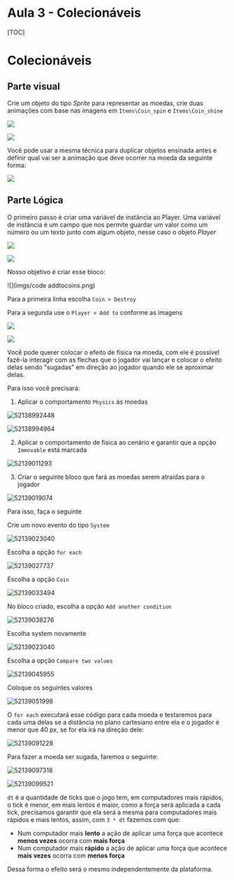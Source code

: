 # Aula 3 - Colecionáveis

[TOC]



# Colecionáveis

## Parte visual

Crie um objeto do tipo *Sprite* para representar as moedas, crie duas animações com base nas imagens em `Items\Coin_spin` e `Items\Coin_shine`



![](imgs/coinspin.png) 



![](imgs/coinshine.png)



Você pode usar a mesma técnica para duplicar objetos ensinada antes e definir qual vai ser a animação que deve ocorrer na moeda da seguinte forma:



![](imgs/initialanimation.png)



## Parte Lógica

O primeiro passo é criar uma variável de instância ao Player. Uma variável de instância é um campo que nos permite guardar um valor como um número ou um texto junto com algum objeto, nesse caso o objeto *Player*



![](imgs/addinstance.png)



![](imgs/addinsvar.png)



Nosso objetivo é criar esse bloco:



![](imgs/code addtocoins.png)



Para a primeira linha escolha `Coin > Destroy`

Para a segunda use o `Player > Add to` conforme as imagens



![](imgs/playerAddto.png)

![](imgs/addto2.png)







Você pode querer colocar o efeito de física na moeda, com ele é possível fazê-la interagir com as flechas que o jogador vai lançar e colocar o efeito delas sendo "sugadas" em direção ao jogador quando ele se aproximar delas.



Para isso você precisará:



1. Aplicar o comportamento `Physics` às moedas

![52138992448](imgs\1521389924489.png)

![52138994964](imgs\1521389949643.png)

2. Aplicar o comportamento de física ao cenário e garantir que a opção `Immovable` está marcada

![52139011293](imgs\1521390112933.png)



3. Criar o seguinte bloco que fará as moedas serem atraidas para o jogador

![52139019074](imgs\1521390190748.png)

Para isso, faça o seguinte

Crie um novo evento do tipo `System`

![52139023040](imgs\1521390230408.png)



Escolha a opção `for each`

![52139027737](imgs\1521390277375.png)



Escolha a opção `Coin`



![52139033494](imgs\1521390334944.png)



No bloco criado, escolha a opção `Add another condition`

![52139038276](imgs\1521390382766.png)

Escolha system novamente

![52139023040](imgs\1521390230408.png)

Escolha a opção `Compare two values`

![52139045955](imgs\1521390459550.png)



Coloque os seguintes valores

![52139051998](imgs\1521390519984.png)



O `for each` executará esse código para cada moeda e testaremos para cada uma delas se a distância no plano cartesiano entre ela e o jogador é menor que 40 px, se for ela irá na direção dele:

![52139091228](imgs\1521390912282.png)



Para fazer a moeda ser sugada, faremos o seguinte:

![52139097318](imgs\1521390973185.png)

![52139099521](imgs\1521390995219.png)



`dt` é a quantidade de ticks que o jogo tem, em computadores mais rápidos, o tick é menor, em mais lentos é maior, como a força será aplicada a cada tick, precisamos garantir que ela será a mesma para computadores mais rápidos e mais lentos, assim, com `3 * dt` fazemos com que:

* Num computador mais **lento** a ação de aplicar uma força que acontece **menos vezes** ocorra com **mais força**
* Num computador mais **rápido** a ação de aplicar uma força que acontece **mais vezes** ocorra com **menos força**



Dessa forma o efeito será o mesmo independentemente da plataforma.
